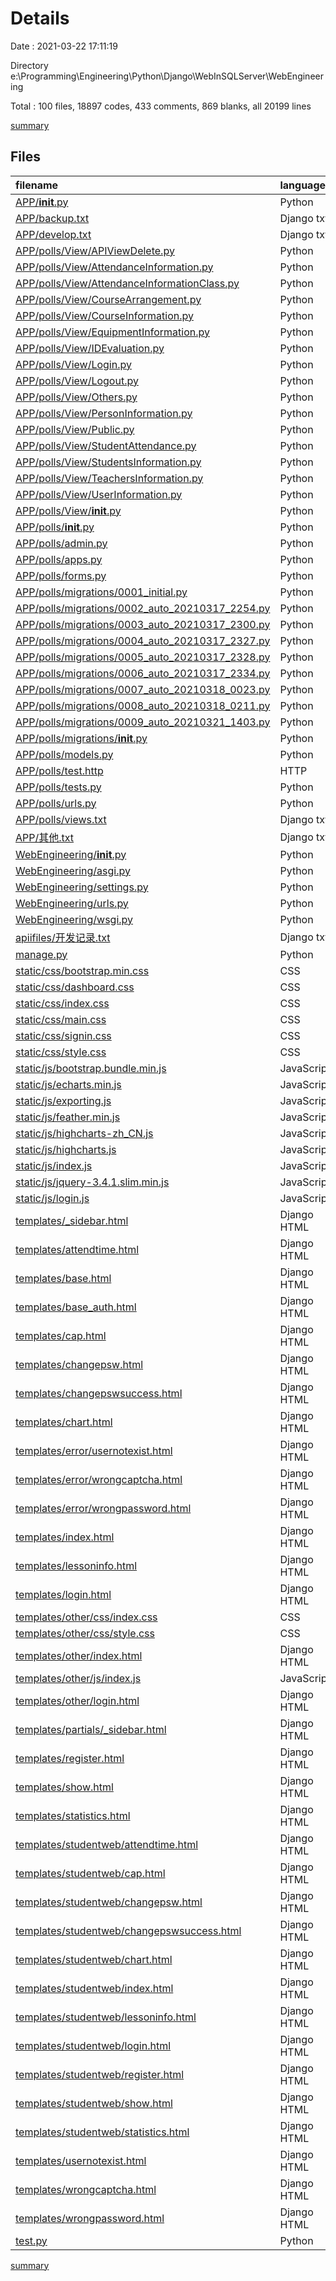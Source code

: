 # Details

Date : 2021-03-22 17:11:19

Directory e:\Programming\Engineering\Python\Django\WebInSQLServer\WebEngineering

Total : 100 files,  18897 codes, 433 comments, 869 blanks, all 20199 lines

[summary](results.md)

## Files
| filename | language | code | comment | blank | total |
| :--- | :--- | ---: | ---: | ---: | ---: |
| [APP/__init__.py](/APP/__init__.py) | Python | 0 | 0 | 1 | 1 |
| [APP/backup.txt](/APP/backup.txt) | Django txt | 803 | 0 | 34 | 837 |
| [APP/develop.txt](/APP/develop.txt) | Django txt | 70 | 0 | 4 | 74 |
| [APP/polls/View/APIViewDelete.py](/APP/polls/View/APIViewDelete.py) | Python | 80 | 1 | 3 | 84 |
| [APP/polls/View/AttendanceInformation.py](/APP/polls/View/AttendanceInformation.py) | Python | 557 | 5 | 10 | 572 |
| [APP/polls/View/AttendanceInformationClass.py](/APP/polls/View/AttendanceInformationClass.py) | Python | 285 | 1 | 4 | 290 |
| [APP/polls/View/CourseArrangement.py](/APP/polls/View/CourseArrangement.py) | Python | 743 | 4 | 17 | 764 |
| [APP/polls/View/CourseInformation.py](/APP/polls/View/CourseInformation.py) | Python | 776 | 5 | 13 | 794 |
| [APP/polls/View/EquipmentInformation.py](/APP/polls/View/EquipmentInformation.py) | Python | 653 | 5 | 10 | 668 |
| [APP/polls/View/IDEvaluation.py](/APP/polls/View/IDEvaluation.py) | Python | 103 | 1 | 3 | 107 |
| [APP/polls/View/Login.py](/APP/polls/View/Login.py) | Python | 154 | 7 | 4 | 165 |
| [APP/polls/View/Logout.py](/APP/polls/View/Logout.py) | Python | 14 | 0 | 2 | 16 |
| [APP/polls/View/Others.py](/APP/polls/View/Others.py) | Python | 311 | 19 | 35 | 365 |
| [APP/polls/View/PersonInformation.py](/APP/polls/View/PersonInformation.py) | Python | 222 | 1 | 5 | 228 |
| [APP/polls/View/Public.py](/APP/polls/View/Public.py) | Python | 361 | 0 | 18 | 379 |
| [APP/polls/View/StudentAttendance.py](/APP/polls/View/StudentAttendance.py) | Python | 255 | 1 | 4 | 260 |
| [APP/polls/View/StudentsInformation.py](/APP/polls/View/StudentsInformation.py) | Python | 465 | 4 | 10 | 479 |
| [APP/polls/View/TeachersInformation.py](/APP/polls/View/TeachersInformation.py) | Python | 220 | 1 | 5 | 226 |
| [APP/polls/View/UserInformation.py](/APP/polls/View/UserInformation.py) | Python | 467 | 4 | 13 | 484 |
| [APP/polls/View/__init__.py](/APP/polls/View/__init__.py) | Python | 0 | 0 | 1 | 1 |
| [APP/polls/__init__.py](/APP/polls/__init__.py) | Python | 0 | 0 | 1 | 1 |
| [APP/polls/admin.py](/APP/polls/admin.py) | Python | 15 | 1 | 3 | 19 |
| [APP/polls/apps.py](/APP/polls/apps.py) | Python | 3 | 0 | 3 | 6 |
| [APP/polls/forms.py](/APP/polls/forms.py) | Python | 0 | 0 | 1 | 1 |
| [APP/polls/migrations/0001_initial.py](/APP/polls/migrations/0001_initial.py) | Python | 6 | 1 | 6 | 13 |
| [APP/polls/migrations/0002_auto_20210317_2254.py](/APP/polls/migrations/0002_auto_20210317_2254.py) | Python | 352 | 1 | 7 | 360 |
| [APP/polls/migrations/0003_auto_20210317_2300.py](/APP/polls/migrations/0003_auto_20210317_2300.py) | Python | 195 | 1 | 6 | 202 |
| [APP/polls/migrations/0004_auto_20210317_2327.py](/APP/polls/migrations/0004_auto_20210317_2327.py) | Python | 762 | 1 | 6 | 769 |
| [APP/polls/migrations/0005_auto_20210317_2328.py](/APP/polls/migrations/0005_auto_20210317_2328.py) | Python | 11 | 1 | 6 | 18 |
| [APP/polls/migrations/0006_auto_20210317_2334.py](/APP/polls/migrations/0006_auto_20210317_2334.py) | Python | 32 | 1 | 6 | 39 |
| [APP/polls/migrations/0007_auto_20210318_0023.py](/APP/polls/migrations/0007_auto_20210318_0023.py) | Python | 118 | 1 | 6 | 125 |
| [APP/polls/migrations/0008_auto_20210318_0211.py](/APP/polls/migrations/0008_auto_20210318_0211.py) | Python | 13 | 1 | 6 | 20 |
| [APP/polls/migrations/0009_auto_20210321_1403.py](/APP/polls/migrations/0009_auto_20210321_1403.py) | Python | 18 | 1 | 6 | 25 |
| [APP/polls/migrations/__init__.py](/APP/polls/migrations/__init__.py) | Python | 0 | 0 | 1 | 1 |
| [APP/polls/models.py](/APP/polls/models.py) | Python | 395 | 26 | 40 | 461 |
| [APP/polls/test.http](/APP/polls/test.http) | HTTP | 8 | 1 | 6 | 15 |
| [APP/polls/tests.py](/APP/polls/tests.py) | Python | 2 | 1 | 2 | 5 |
| [APP/polls/urls.py](/APP/polls/urls.py) | Python | 48 | 12 | 2 | 62 |
| [APP/polls/views.txt](/APP/polls/views.txt) | Django txt | 5,026 | 0 | 131 | 5,157 |
| [APP/其他.txt](/APP/其他.txt) | Django txt | 83 | 0 | 14 | 97 |
| [WebEngineering/__init__.py](/WebEngineering/__init__.py) | Python | 0 | 0 | 1 | 1 |
| [WebEngineering/asgi.py](/WebEngineering/asgi.py) | Python | 4 | 8 | 5 | 17 |
| [WebEngineering/settings.py](/WebEngineering/settings.py) | Python | 170 | 37 | 40 | 247 |
| [WebEngineering/urls.py](/WebEngineering/urls.py) | Python | 28 | 18 | 1 | 47 |
| [WebEngineering/wsgi.py](/WebEngineering/wsgi.py) | Python | 4 | 8 | 5 | 17 |
| [apiifiles/开发记录.txt](/apiifiles/开发记录.txt) | Django txt | 33 | 0 | 11 | 44 |
| [manage.py](/manage.py) | Python | 18 | 2 | 4 | 24 |
| [static/css/bootstrap.min.css](/static/css/bootstrap.min.css) | CSS | 2 | 10 | 0 | 12 |
| [static/css/dashboard.css](/static/css/dashboard.css) | CSS | 80 | 6 | 19 | 105 |
| [static/css/index.css](/static/css/index.css) | CSS | 48 | 0 | 2 | 50 |
| [static/css/main.css](/static/css/main.css) | CSS | 13 | 0 | 1 | 14 |
| [static/css/signin.css](/static/css/signin.css) | CSS | 40 | 0 | 4 | 44 |
| [static/css/style.css](/static/css/style.css) | CSS | 1,023 | 8 | 28 | 1,059 |
| [static/js/bootstrap.bundle.min.js](/static/js/bootstrap.bundle.min.js) | JavaScript | 1 | 6 | 1 | 8 |
| [static/js/echarts.min.js](/static/js/echarts.min.js) | JavaScript | 3 | 40 | 3 | 46 |
| [static/js/exporting.js](/static/js/exporting.js) | JavaScript | 34 | 10 | 0 | 44 |
| [static/js/feather.min.js](/static/js/feather.min.js) | JavaScript | 2 | 11 | 0 | 13 |
| [static/js/highcharts-zh_CN.js](/static/js/highcharts-zh_CN.js) | JavaScript | 1 | 0 | 0 | 1 |
| [static/js/highcharts.js](/static/js/highcharts.js) | JavaScript | 566 | 8 | 1 | 575 |
| [static/js/index.js](/static/js/index.js) | JavaScript | 482 | 70 | 24 | 576 |
| [static/js/jquery-3.4.1.slim.min.js](/static/js/jquery-3.4.1.slim.min.js) | JavaScript | 1 | 1 | 1 | 3 |
| [static/js/login.js](/static/js/login.js) | JavaScript | 66 | 0 | 9 | 75 |
| [templates/_sidebar.html](/templates/_sidebar.html) | Django HTML | 23 | 0 | 1 | 24 |
| [templates/attendtime.html](/templates/attendtime.html) | Django HTML | 47 | 0 | 14 | 61 |
| [templates/base.html](/templates/base.html) | Django HTML | 65 | 0 | 21 | 86 |
| [templates/base_auth.html](/templates/base_auth.html) | Django HTML | 22 | 0 | 13 | 35 |
| [templates/cap.html](/templates/cap.html) | Django HTML | 30 | 0 | 0 | 30 |
| [templates/changepsw.html](/templates/changepsw.html) | Django HTML | 59 | 0 | 9 | 68 |
| [templates/changepswsuccess.html](/templates/changepswsuccess.html) | Django HTML | 18 | 0 | 0 | 18 |
| [templates/chart.html](/templates/chart.html) | Django HTML | 56 | 0 | 6 | 62 |
| [templates/error/usernotexist.html](/templates/error/usernotexist.html) | Django HTML | 4 | 0 | 1 | 5 |
| [templates/error/wrongcaptcha.html](/templates/error/wrongcaptcha.html) | Django HTML | 4 | 0 | 1 | 5 |
| [templates/error/wrongpassword.html](/templates/error/wrongpassword.html) | Django HTML | 4 | 0 | 1 | 5 |
| [templates/index.html](/templates/index.html) | Django HTML | 16 | 0 | 8 | 24 |
| [templates/lessoninfo.html](/templates/lessoninfo.html) | Django HTML | 27 | 0 | 10 | 37 |
| [templates/login.html](/templates/login.html) | Django HTML | 50 | 0 | 8 | 58 |
| [templates/other/css/index.css](/templates/other/css/index.css) | CSS | 48 | 0 | 2 | 50 |
| [templates/other/css/style.css](/templates/other/css/style.css) | CSS | 1,023 | 8 | 28 | 1,059 |
| [templates/other/index.html](/templates/other/index.html) | Django HTML | 68 | 0 | 5 | 73 |
| [templates/other/js/index.js](/templates/other/js/index.js) | JavaScript | 482 | 70 | 29 | 581 |
| [templates/other/login.html](/templates/other/login.html) | Django HTML | 35 | 0 | 1 | 36 |
| [templates/partials/_sidebar.html](/templates/partials/_sidebar.html) | Django HTML | 23 | 0 | 1 | 24 |
| [templates/register.html](/templates/register.html) | Django HTML | 47 | 0 | 6 | 53 |
| [templates/show.html](/templates/show.html) | Django HTML | 45 | 0 | 5 | 50 |
| [templates/statistics.html](/templates/statistics.html) | Django HTML | 17 | 0 | 6 | 23 |
| [templates/studentweb/attendtime.html](/templates/studentweb/attendtime.html) | Django HTML | 47 | 0 | 14 | 61 |
| [templates/studentweb/cap.html](/templates/studentweb/cap.html) | Django HTML | 30 | 0 | 0 | 30 |
| [templates/studentweb/changepsw.html](/templates/studentweb/changepsw.html) | Django HTML | 59 | 0 | 9 | 68 |
| [templates/studentweb/changepswsuccess.html](/templates/studentweb/changepswsuccess.html) | Django HTML | 18 | 0 | 0 | 18 |
| [templates/studentweb/chart.html](/templates/studentweb/chart.html) | Django HTML | 56 | 0 | 6 | 62 |
| [templates/studentweb/index.html](/templates/studentweb/index.html) | Django HTML | 16 | 0 | 8 | 24 |
| [templates/studentweb/lessoninfo.html](/templates/studentweb/lessoninfo.html) | Django HTML | 27 | 0 | 10 | 37 |
| [templates/studentweb/login.html](/templates/studentweb/login.html) | Django HTML | 50 | 0 | 8 | 58 |
| [templates/studentweb/register.html](/templates/studentweb/register.html) | Django HTML | 47 | 0 | 6 | 53 |
| [templates/studentweb/show.html](/templates/studentweb/show.html) | Django HTML | 45 | 0 | 5 | 50 |
| [templates/studentweb/statistics.html](/templates/studentweb/statistics.html) | Django HTML | 17 | 0 | 6 | 23 |
| [templates/usernotexist.html](/templates/usernotexist.html) | Django HTML | 4 | 0 | 1 | 5 |
| [templates/wrongcaptcha.html](/templates/wrongcaptcha.html) | Django HTML | 4 | 0 | 1 | 5 |
| [templates/wrongpassword.html](/templates/wrongpassword.html) | Django HTML | 4 | 0 | 1 | 5 |
| [test.py](/test.py) | Python | 15 | 3 | 3 | 21 |

[summary](results.md)